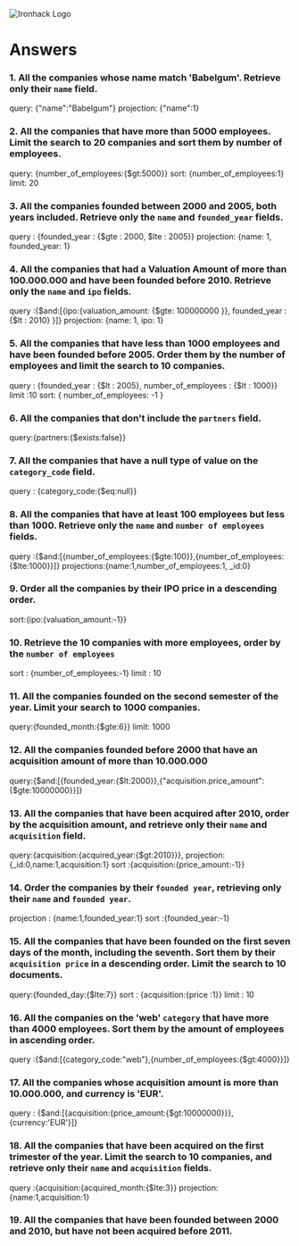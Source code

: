 ![Ironhack Logo](https://i.imgur.com/1QgrNNw.png)

# Answers

### 1. All the companies whose name match 'Babelgum'. Retrieve only their `name` field.

query: {"name":"Babelgum"}
projection: {"name":1}

### 2. All the companies that have more than 5000 employees. Limit the search to 20 companies and sort them by **number of employees**.

query: {number_of_employees:{$gt:5000}}
sort: {number_of_employees:1}
limit: 20



### 3. All the companies founded between 2000 and 2005, both years included. Retrieve only the `name` and `founded_year` fields.
query : {founded_year : {$gte : 2000, $lte : 2005}}
projection: {name: 1, founded_year: 1}

### 4. All the companies that had a Valuation Amount of more than 100.000.000 and have been founded before 2010. Retrieve only the `name` and `ipo` fields.

query :{$and:[{ipo:{valuation_amount: {$gte: 100000000 }}, founded_year : {$lt : 2010} }]}
projection: {name: 1, ipo: 1}

### 5. All the companies that have less than 1000 employees and have been founded before 2005. Order them by the number of employees and limit the search to 10 companies.

query : {founded_year : {$lt : 2005}, number_of_employees : {$lt : 1000}}
limit :10
sort: { number_of_employees: -1 }

### 6. All the companies that don't include the `partners` field.

query:{partners:{$exists:false}}

### 7. All the companies that have a null type of value on the `category_code` field.

query : {category_code:{$eq:null}}
<!-- Your Code Goes Here -->

### 8. All the companies that have at least 100 employees but less than 1000. Retrieve only the `name` and `number of employees` fields.

query :{$and:[{number_of_employees:{$gte:100}},{number_of_employees:{$lte:1000}}]}
projections:{name:1,number_of_employees:1, _id:0}
<!-- Your Code Goes Here -->

### 9. Order all the companies by their IPO price in a descending order.
sort:{ipo:{valuation_amount:-1}}
<!-- Your Code Goes Here -->

### 10. Retrieve the 10 companies with more employees, order by the `number of employees`

sort : {number_of_employees:-1}
limit : 10
<!-- Your Code Goes Here -->

### 11. All the companies founded on the second semester of the year. Limit your search to 1000 companies.
query:{founded_month:{$gte:6}}
limit: 1000
<!-- Your Code Goes Here -->

### 12. All the companies founded before 2000 that have an acquisition amount of more than 10.000.000
query:{$and:[{founded_year:{$lt:2000}},{"acquisition.price_amount":{$gte:10000000}}]}
<!-- Your Code Goes Here -->

### 13. All the companies that have been acquired after 2010, order by the acquisition amount, and retrieve only their `name` and `acquisition` field.
query:{acquisition:{acquired_year:{$gt:2010}}},
projection:{_id:0,name:1,acquisition:1}
sort :{acquisition:{price_amount:-1}}
<!-- Your Code Goes Here -->

### 14. Order the companies by their `founded year`, retrieving only their `name` and `founded year`.
projection : {name:1,founded_year:1}
sort :{founded_year:-1}
<!-- Your Code Goes Here -->

### 15. All the companies that have been founded on the first seven days of the month, including the seventh. Sort them by their `acquisition price` in a descending order. Limit the search to 10 documents.

query:{founded_day:{$lte:7}}
sort : {acquisition:{price :1}}
limit : 10
<!-- Your Code Goes Here -->

### 16. All the companies on the 'web' `category` that have more than 4000 employees. Sort them by the amount of employees in ascending order.
query :{$and:[{category_code:"web"},{number_of_employees:{$gt:4000}}]}
<!-- Your Code Goes Here -->

### 17. All the companies whose acquisition amount is more than 10.000.000, and currency is 'EUR'.
query : {$and:[{acquisition:{price_amount:{$gt:10000000}}},{currency:'EUR'}]}
<!-- Your Code Goes Here -->

### 18. All the companies that have been acquired on the first trimester of the year. Limit the search to 10 companies, and retrieve only their `name` and `acquisition` fields.
query :{acquisition:{acquired_month:{$lte:3}}
projection:{name:1,acquisition:1}
<!-- Your Code Goes Here -->

### 19. All the companies that have been founded between 2000 and 2010, but have not been acquired before 2011.

<!-- Your Code Goes Here -->
